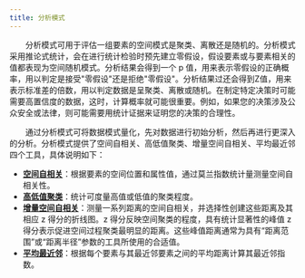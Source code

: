 ```yaml
---
title: 分析模式
---
```


　　分析模式可用于评估一组要素的空间模式是聚类、离散还是随机的。分析模式采用推论式统计，会在进行统计检验时预先建立零假设，假设要素或与要素相关的值都表现为空间随机模式。分析结果会得到一个 p 值，用来表示零假设的正确概率，用以判定是接受"零假设"还是拒绝"零假设"。分析结果过还会得到Z值，用来表示标准差的倍数，用以判定数据是呈聚类、离散或随机。在制定特定决策时可能需要高置信度的数据，这时，计算概率就可能很重要。例如，如果您的决策涉及公众安全或法律，则可能需要用统计证据来证明您的决策的合理性。

　　通过分析模式可将数据模式量化，先对数据进行初始分析，然后再进行更深入的分析。分析模式提供了空间自相关、高低值聚类、增量空间自相关、平均最近邻四个工具，具体说明如下：

- [**空间自相关**](SpatialAutocorrelation.html)：根据要素的空间位置和属性值，通过莫兰指数统计量测量空间自相关性。
- [**高低值聚类**](HighLowClustering.html)：统计可度量高值或低值的聚类程度。
- [**增量空间自相关**](IncrementalSpatialAutocorrelation.html)：测量一系列距离的空间自相关，并选择性创建这些距离及其相应 z 得分的折线图。z 得分反映空间聚类的程度，具有统计显著性的峰值 z 得分表示促进空间过程聚类最明显的距离。这些峰值距离通常为具有“距离范围”或“距离半径”参数的工具所使用的合适值。
- [**平均最近邻**](AverageNearestNeighbor.html)：根据每个要素与其最近邻要素之间的平均距离计算其最近邻指数。

